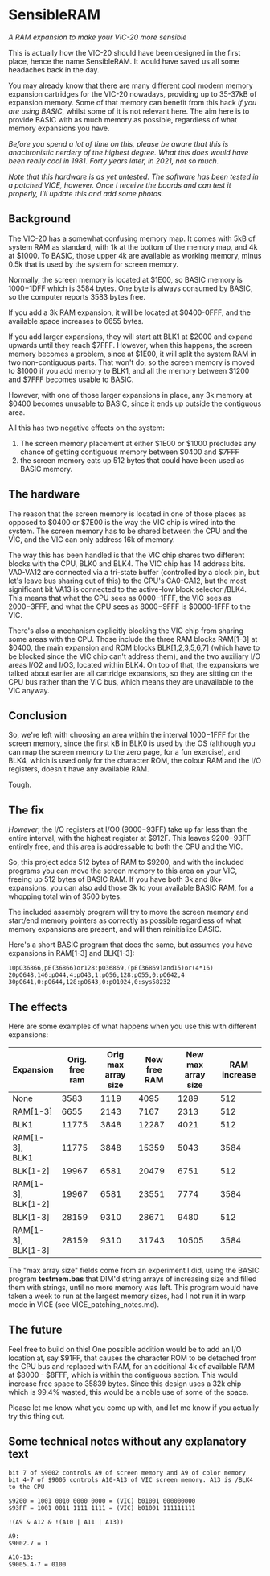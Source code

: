 # SensibleRAM
_A RAM expansion to make your VIC-20 more sensible_

This is actually how the VIC-20 should have been designed in the first place, hence the name SensibleRAM. It would have saved us all some headaches back in the day.

You may already know that there are many different cool modern memory expansion cartridges for the VIC-20 nowadays, providing up to 35-37kB of expansion memory. Some of that memory can benefit from this hack _if you are using BASIC_, whilst some of it is not relevant here. The aim here is to provide BASIC with as much memory as possible, regardless of what memory expansions you have.

_Before you spend a lot of time on this, please be aware that this is anachronistic nerdery of the highest degree. What this does would have been really cool in 1981. Forty years later, in 2021, not so much._

_Note that this hardware is as yet untested. The software has been tested in a patched VICE, however. Once I receive the boards and can test it properly, I'll update this and add some photos._

## Background

The VIC-20 has a somewhat confusing memory map. It comes with 5kB of system RAM as standard, with 1k at the bottom of the memory map, and 4k at $1000. To BASIC, those upper 4k are available as working memory, minus 0.5k that is used by the system for screen memory.

Normally, the screen memory is located at $1E00, so BASIC memory is $1000-$1DFF which is 3584 bytes. One byte is always consumed by BASIC, so the computer reports 3583 bytes free.

If you add a 3k RAM expansion, it will be located at $0400-0FFF, and the available space increases to 6655 bytes.

If you add larger expansions, they will start att BLK1 at $2000 and expand upwards until they reach $7FFF. However, when this happens, the screen memory becomes a problem, since at $1E00, it will split the system RAM in two non-contiguous parts. That won't do, so the screen memory is moved to $1000 if you add memory to BLK1, and all the memory between $1200 and $7FFF becomes usable to BASIC.

However, with one of those larger expansions in place, any 3k memory at $0400 becomes unusable to BASIC, since it ends up outside the contiguous area.

All this has two negative effects on the system:
1. The screen memory placement at either $1E00 or $1000 precludes any chance of getting contiguous memory between $0400 and $7FFF
1. the screen memory eats up 512 bytes that could have been used as BASIC memory.

## The hardware

The reason that the screen memory is located in one of those places as opposed to $0400 or $7E00 is the way the VIC chip is wired into the system. The screen memory has to be shared between the CPU and the VIC, and the VIC can only address 16k of memory.

The way this has been handled is that the VIC chip shares two different blocks with the CPU, BLK0 and BLK4. The VIC chip has 14 address bits. VA0-VA12 are connected via a tri-state buffer (controlled by a clock pin, but let's leave bus sharing out of this) to the CPU's CA0-CA12, but the most significant bit VA13 is connected to the active-low block selector /BLK4. This means that what the CPU sees as $0000-$1FFF, the VIC sees as $2000-$3FFF, and what the CPU sees as $8000-$9FFF is $0000-1FFF to the VIC.

There's also a mechanism explicitly blocking the VIC chip from sharing some areas with the CPU. Those include the three RAM blocks RAM[1-3] at $0400, the main expansion and ROM blocks BLK[1,2,3,5,6,7] (which have to be blocked since the VIC chip can't address them), and the two auxiliary I/O areas I/O2 and I/O3, located within BLK4. On top of that, the expansions we talked about earlier are all cartridge expansions, so they are sitting on the CPU bus rather than the VIC bus, which means they are unavailable to the VIC anyway.

## Conclusion

So, we're left with choosing an area within the interval $1000-$1FFF for the screen memory, since the first kB in BLK0 is used by the OS (although you can map the screen memory to the zero page, for a fun exercise), and BLK4, which is used only for the character ROM, the colour RAM and the I/O registers, doesn't have any available RAM.

Tough.

## The fix

_However_, the I/O registers at I/O0 ($9000-$93FF) take up far less than the entire interval, with the highest register at $912F. This leaves $9200-$93FF entirely free, and this area is addressable to both the CPU and the VIC.

So, this project adds 512 bytes of RAM to $9200, and with the included programs you can move the screen memory to this area on your VIC, freeing up 512 bytes of BASIC RAM. If you have both 3k and 8k+ expansions, you can also add those 3k to your available BASIC RAM, for a whopping total win of 3500 bytes.

The included assembly program will try to move the screen memory and start/end memory pointers as correctly as possible regardless of what memory expansions are present, and will then reinitialize BASIC.

Here's a short BASIC program that does the same, but assumes you have expansions in RAM[1-3] and BLK[1-3]:
```
10pO36866,pE(36866)or128:pO36869,(pE(36869)and15)or(4*16)
20pO648,146:pO44,4:pO43,1:pO56,128:pO55,0:pO642,4
30pO641,0:pO644,128:pO643,0:pO1024,0:sys58232
```

## The effects

Here are some examples of what happens when you use this with different expansions:

|Expansion|Orig. free ram|Orig max array size|New free RAM|New max array size|RAM increase|
|-----------|--------------|-------------------|------------|------------------|------------|
|None |3583 |1119 |4095 |1289 |512 |
|RAM[1-3] |6655 |2143 |7167 |2313 |512 |
|BLK1 |11775 |3848 |12287 |4021 |512
|RAM[1-3],<br>BLK1 |11775 |3848 | 15359 |5043 |3584 |
|BLK[1-2] |19967 |6581 |20479 |6751 |512 |
|RAM[1-3],<br>BLK[1-2] |19967 |6581 |23551 |7774 |3584 |
|BLK[1-3] |28159 |9310 |28671 |9480 |512 |
|RAM[1-3],<br>BLK[1-3] |28159 |9310 |31743 |10505 |3584 |

The "max array size" fields come from an experiment I did, using the BASIC program __testmem.bas__ that DIM'd string arrays of increasing size and filled them with strings, until no more memory was left. This program would have taken a week to run at the largest memory sizes, had I not run it in warp mode in VICE (see VICE_patching_notes.md).

## The future
Feel free to build on this! One possible addition would be to add an I/O location at, say $91FF, that causes the character ROM to be detached from the CPU bus and replaced with RAM, for an additional 4k of available RAM at $8000 - $8FFF, which is within the contiguous section. This would increase free space to 35839 bytes. Since this design uses a 32k chip which is 99.4% wasted, this would be a noble use of some of 
the space.

Please let me know what you come up with, and let me know if you actually try this thing out.

## Some technical notes without any explanatory text
```
bit 7 of $9002 controls A9 of screen memory and A9 of color memory
bit 4-7 of $9005 controls A10-A13 of VIC screen memory. A13 is /BLK4 to the CPU

$9200 = 1001 0010 0000 0000 = (VIC) b01001 000000000
$93FF = 1001 0011 1111 1111 = (VIC) b01001 111111111

!(A9 & A12 & !(A10 | A11 | A13))

A9:
$9002.7 = 1

A10-13:
$9005.4-7 = 0100
```
